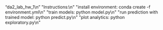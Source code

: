 “da2_lab_hw_1\n”
"Instructions:\n"
    "install environment: conda create -f environment.yml\n"
    "train models: python model.py\n"
    "run prediction with trained model: python predict.py\n"
    "plot analytics: python exploratory.py\n"
